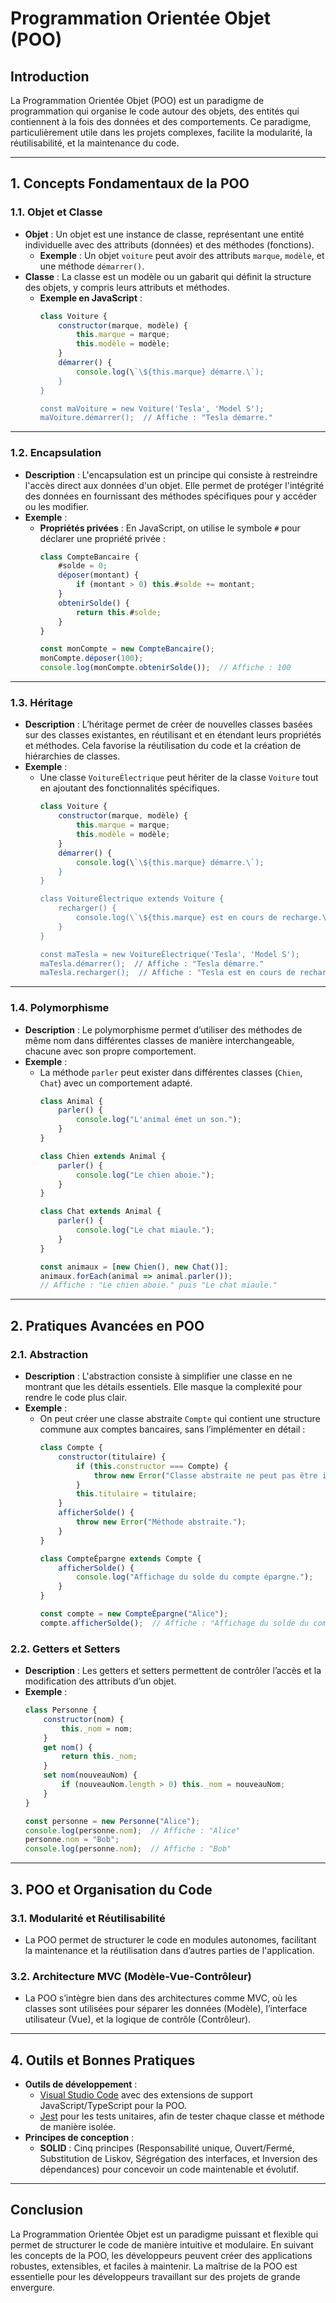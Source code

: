 
# Programmation Orientée Objet (POO)

## Introduction

La Programmation Orientée Objet (POO) est un paradigme de programmation qui organise le code autour des objets, des entités qui contiennent à la fois des données et des comportements. Ce paradigme, particulièrement utile dans les projets complexes, facilite la modularité, la réutilisabilité, et la maintenance du code.

---

## 1. Concepts Fondamentaux de la POO

### 1.1. Objet et Classe

- **Objet** : Un objet est une instance de classe, représentant une entité individuelle avec des attributs (données) et des méthodes (fonctions).
  - **Exemple** : Un objet `voiture` peut avoir des attributs `marque`, `modèle`, et une méthode `démarrer()`.
- **Classe** : La classe est un modèle ou un gabarit qui définit la structure des objets, y compris leurs attributs et méthodes.
  - **Exemple en JavaScript** :
    ```javascript
    class Voiture {
        constructor(marque, modèle) {
            this.marque = marque;
            this.modèle = modèle;
        }
        démarrer() {
            console.log(\`\${this.marque} démarre.\`);
        }
    }

    const maVoiture = new Voiture('Tesla', 'Model S');
    maVoiture.démarrer();  // Affiche : "Tesla démarre."
    ```

---

### 1.2. Encapsulation

- **Description** : L'encapsulation est un principe qui consiste à restreindre l'accès direct aux données d'un objet. Elle permet de protéger l'intégrité des données en fournissant des méthodes spécifiques pour y accéder ou les modifier.
- **Exemple** :
  - **Propriétés privées** : En JavaScript, on utilise le symbole `#` pour déclarer une propriété privée :
    ```javascript
    class CompteBancaire {
        #solde = 0;
        déposer(montant) {
            if (montant > 0) this.#solde += montant;
        }
        obtenirSolde() {
            return this.#solde;
        }
    }

    const monCompte = new CompteBancaire();
    monCompte.déposer(100);
    console.log(monCompte.obtenirSolde());  // Affiche : 100
    ```

---

### 1.3. Héritage

- **Description** : L’héritage permet de créer de nouvelles classes basées sur des classes existantes, en réutilisant et en étendant leurs propriétés et méthodes. Cela favorise la réutilisation du code et la création de hiérarchies de classes.
- **Exemple** :
  - Une classe `VoitureÉlectrique` peut hériter de la classe `Voiture` tout en ajoutant des fonctionnalités spécifiques.
    ```javascript
    class Voiture {
        constructor(marque, modèle) {
            this.marque = marque;
            this.modèle = modèle;
        }
        démarrer() {
            console.log(\`\${this.marque} démarre.\`);
        }
    }

    class VoitureÉlectrique extends Voiture {
        recharger() {
            console.log(\`\${this.marque} est en cours de recharge.\`);
        }
    }

    const maTesla = new VoitureÉlectrique('Tesla', 'Model S');
    maTesla.démarrer();  // Affiche : "Tesla démarre."
    maTesla.recharger();  // Affiche : "Tesla est en cours de recharge."
    ```

---

### 1.4. Polymorphisme

- **Description** : Le polymorphisme permet d’utiliser des méthodes de même nom dans différentes classes de manière interchangeable, chacune avec son propre comportement.
- **Exemple** :
  - La méthode `parler` peut exister dans différentes classes (`Chien`, `Chat`) avec un comportement adapté.
    ```javascript
    class Animal {
        parler() {
            console.log("L'animal émet un son.");
        }
    }

    class Chien extends Animal {
        parler() {
            console.log("Le chien aboie.");
        }
    }

    class Chat extends Animal {
        parler() {
            console.log("Le chat miaule.");
        }
    }

    const animaux = [new Chien(), new Chat()];
    animaux.forEach(animal => animal.parler());
    // Affiche : "Le chien aboie." puis "Le chat miaule."
    ```

---

## 2. Pratiques Avancées en POO

### 2.1. Abstraction

- **Description** : L'abstraction consiste à simplifier une classe en ne montrant que les détails essentiels. Elle masque la complexité pour rendre le code plus clair.
- **Exemple** :
  - On peut créer une classe abstraite `Compte` qui contient une structure commune aux comptes bancaires, sans l’implémenter en détail :
    ```javascript
    class Compte {
        constructor(titulaire) {
            if (this.constructor === Compte) {
                throw new Error("Classe abstraite ne peut pas être instanciée.");
            }
            this.titulaire = titulaire;
        }
        afficherSolde() {
            throw new Error("Méthode abstraite.");
        }
    }

    class CompteÉpargne extends Compte {
        afficherSolde() {
            console.log("Affichage du solde du compte épargne.");
        }
    }

    const compte = new CompteÉpargne("Alice");
    compte.afficherSolde();  // Affiche : "Affichage du solde du compte épargne."
    ```

### 2.2. Getters et Setters

- **Description** : Les getters et setters permettent de contrôler l’accès et la modification des attributs d’un objet.
- **Exemple** :
    ```javascript
    class Personne {
        constructor(nom) {
            this._nom = nom;
        }
        get nom() {
            return this._nom;
        }
        set nom(nouveauNom) {
            if (nouveauNom.length > 0) this._nom = nouveauNom;
        }
    }

    const personne = new Personne("Alice");
    console.log(personne.nom);  // Affiche : "Alice"
    personne.nom = "Bob";
    console.log(personne.nom);  // Affiche : "Bob"
    ```

---

## 3. POO et Organisation du Code

### 3.1. Modularité et Réutilisabilité

- La POO permet de structurer le code en modules autonomes, facilitant la maintenance et la réutilisation dans d’autres parties de l'application.

### 3.2. Architecture MVC (Modèle-Vue-Contrôleur)

- La POO s’intègre bien dans des architectures comme MVC, où les classes sont utilisées pour séparer les données (Modèle), l’interface utilisateur (Vue), et la logique de contrôle (Contrôleur).

---

## 4. Outils et Bonnes Pratiques

- **Outils de développement** :
  - [Visual Studio Code](https://code.visualstudio.com/) avec des extensions de support JavaScript/TypeScript pour la POO.
  - [Jest](https://jestjs.io/) pour les tests unitaires, afin de tester chaque classe et méthode de manière isolée.
- **Principes de conception** :
  - **SOLID** : Cinq principes (Responsabilité unique, Ouvert/Fermé, Substitution de Liskov, Ségrégation des interfaces, et Inversion des dépendances) pour concevoir un code maintenable et évolutif.

---

## Conclusion

La Programmation Orientée Objet est un paradigme puissant et flexible qui permet de structurer le code de manière intuitive et modulaire. En suivant les concepts de la POO, les développeurs peuvent créer des applications robustes, extensibles, et faciles à maintenir. La maîtrise de la POO est essentielle pour les développeurs travaillant sur des projets de grande envergure.
